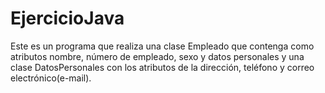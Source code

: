 # EjercicioJava
Este es un programa que realiza una clase Empleado que contenga como atributos nombre, número de empleado, sexo y datos personales y una clase DatosPersonales con los atributos de la dirección, teléfono y correo electrónico(e-mail).
